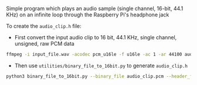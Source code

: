 Simple program which plays an audio sample (single channel, 16-bit, 44.1 KHz) on an infinite loop through the Raspberry Pi's headphone jack

To create the `audio_clip.h` file:

- First convert the input audio clip to 16 bit, 44.1 KHz, single channel, unsigned, raw PCM data

```bash
ffmpeg -i input_file.wav -acodec pcm_u16le -f u16le -ac 1 -ar 44100 audio_clip.pcm
```

- Then use `utilities/binary_file_to_16bit.py` to generate `audio_clip.h`

```bash
python3 binary_file_to_16bit.py --binary_file audio_clip.pcm --header_file audio_clip.h --data_name audio_clip
```

